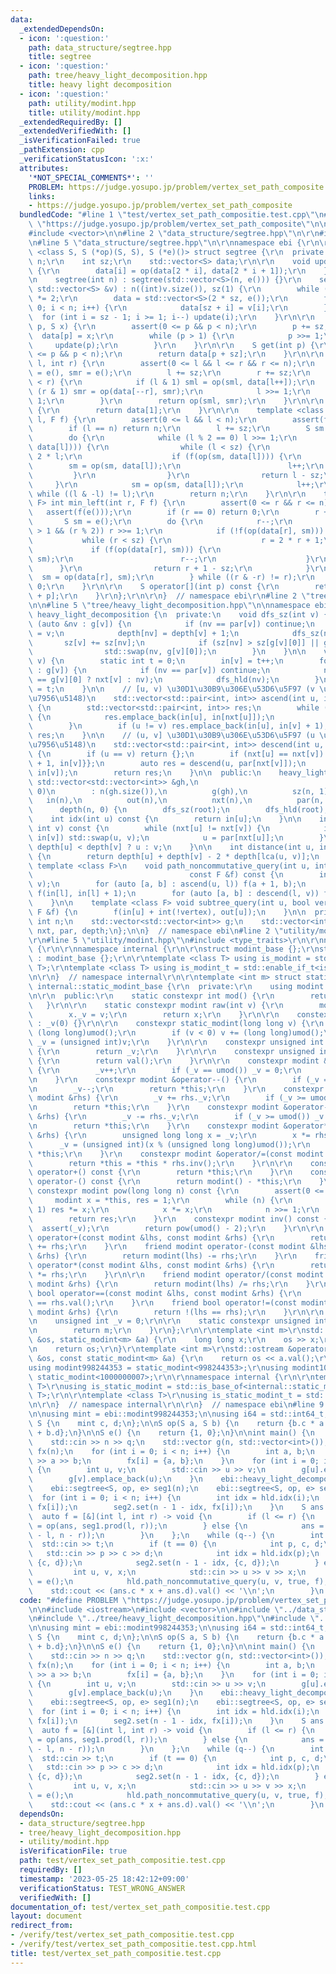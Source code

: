 ```yaml
---
data:
  _extendedDependsOn:
  - icon: ':question:'
    path: data_structure/segtree.hpp
    title: segtree
  - icon: ':question:'
    path: tree/heavy_light_decomposition.hpp
    title: heavy light decomposition
  - icon: ':question:'
    path: utility/modint.hpp
    title: utility/modint.hpp
  _extendedRequiredBy: []
  _extendedVerifiedWith: []
  _isVerificationFailed: true
  _pathExtension: cpp
  _verificationStatusIcon: ':x:'
  attributes:
    '*NOT_SPECIAL_COMMENTS*': ''
    PROBLEM: https://judge.yosupo.jp/problem/vertex_set_path_composite
    links:
    - https://judge.yosupo.jp/problem/vertex_set_path_composite
  bundledCode: "#line 1 \"test/vertex_set_path_compositie.test.cpp\"\n#define PROBLEM\
    \ \"https://judge.yosupo.jp/problem/vertex_set_path_composite\"\n\n#include <iostream>\n\
    #include <vector>\n\n#line 2 \"data_structure/segtree.hpp\"\n\r\n#include <cassert>\r\
    \n#line 5 \"data_structure/segtree.hpp\"\n\r\nnamespace ebi {\r\n\r\ntemplate\
    \ <class S, S (*op)(S, S), S (*e)()> struct segtree {\r\n  private:\r\n    int\
    \ n;\r\n    int sz;\r\n    std::vector<S> data;\r\n\r\n    void update(int i)\
    \ {\r\n        data[i] = op(data[2 * i], data[2 * i + 1]);\r\n    }\r\n\r\n  public:\r\
    \n    segtree(int n) : segtree(std::vector<S>(n, e())) {}\r\n    segtree(const\
    \ std::vector<S> &v) : n((int)v.size()), sz(1) {\r\n        while (sz < n) sz\
    \ *= 2;\r\n        data = std::vector<S>(2 * sz, e());\r\n        for (int i =\
    \ 0; i < n; i++) {\r\n            data[sz + i] = v[i];\r\n        }\r\n      \
    \  for (int i = sz - 1; i >= 1; i--) update(i);\r\n    }\r\n\r\n    void set(int\
    \ p, S x) {\r\n        assert(0 <= p && p < n);\r\n        p += sz;\r\n      \
    \  data[p] = x;\r\n        while (p > 1) {\r\n            p >>= 1;\r\n       \
    \     update(p);\r\n        }\r\n    }\r\n\r\n    S get(int p) {\r\n        assert(0\
    \ <= p && p < n);\r\n        return data[p + sz];\r\n    }\r\n\r\n    S prod(int\
    \ l, int r) {\r\n        assert(0 <= l && l <= r && r <= n);\r\n        S sml\
    \ = e(), smr = e();\r\n        l += sz;\r\n        r += sz;\r\n        while (l\
    \ < r) {\r\n            if (l & 1) sml = op(sml, data[l++]);\r\n            if\
    \ (r & 1) smr = op(data[--r], smr);\r\n            l >>= 1;\r\n            r >>=\
    \ 1;\r\n        }\r\n        return op(sml, smr);\r\n    }\r\n\r\n    S all_prod()\
    \ {\r\n        return data[1];\r\n    }\r\n\r\n    template <class F> int max_right(int\
    \ l, F f) {\r\n        assert(0 <= l && l < n);\r\n        assert(f(e()));\r\n\
    \        if (l == n) return n;\r\n        l += sz;\r\n        S sm = e();\r\n\
    \        do {\r\n            while (l % 2 == 0) l >>= 1;\r\n            if (!f(op(sm,\
    \ data[l]))) {\r\n                while (l < sz) {\r\n                    l =\
    \ 2 * l;\r\n                    if (f(op(sm, data[l]))) {\r\n                \
    \        sm = op(sm, data[l]);\r\n                        l++;\r\n           \
    \         }\r\n                }\r\n                return l - sz;\r\n       \
    \     }\r\n            sm = op(sm, data[l]);\r\n            l++;\r\n        }\
    \ while ((l & -l) != l);\r\n        return n;\r\n    }\r\n\r\n    template <class\
    \ F> int min_left(int r, F f) {\r\n        assert(0 <= r && r <= n);\r\n     \
    \   assert(f(e()));\r\n        if (r == 0) return 0;\r\n        r += sz;\r\n \
    \       S sm = e();\r\n        do {\r\n            r--;\r\n            while (r\
    \ > 1 && (r % 2)) r >>= 1;\r\n            if (!f(op(data[r], sm))) {\r\n     \
    \           while (r < sz) {\r\n                    r = 2 * r + 1;\r\n       \
    \             if (f(op(data[r], sm))) {\r\n                        sm = op(data[r],\
    \ sm);\r\n                        r--;\r\n                    }\r\n          \
    \      }\r\n                return r + 1 - sz;\r\n            }\r\n          \
    \  sm = op(data[r], sm);\r\n        } while ((r & -r) != r);\r\n        return\
    \ 0;\r\n    }\r\n\r\n    S operator[](int p) const {\r\n        return data[sz\
    \ + p];\r\n    }\r\n};\r\n\r\n}  // namespace ebi\r\n#line 2 \"tree/heavy_light_decomposition.hpp\"\
    \n\n#line 5 \"tree/heavy_light_decomposition.hpp\"\n\nnamespace ebi {\n\nstruct\
    \ heavy_light_decomposition {\n  private:\n    void dfs_sz(int v) {\n        for\
    \ (auto &nv : g[v]) {\n            if (nv == par[v]) continue;\n            par[nv]\
    \ = v;\n            depth[nv] = depth[v] + 1;\n            dfs_sz(nv);\n     \
    \       sz[v] += sz[nv];\n            if (sz[nv] > sz[g[v][0]] || g[v][0] == par[v])\n\
    \                std::swap(nv, g[v][0]);\n        }\n    }\n\n    void dfs_hld(int\
    \ v) {\n        static int t = 0;\n        in[v] = t++;\n        for (auto nv\
    \ : g[v]) {\n            if (nv == par[v]) continue;\n            nxt[nv] = (nv\
    \ == g[v][0] ? nxt[v] : nv);\n            dfs_hld(nv);\n        }\n        out[v]\
    \ = t;\n    }\n\n    // [u, v) \u30D1\u30B9\u306E\u53D6\u5F97 (v \u306F u \u306E\
    \u7956\u5148)\n    std::vector<std::pair<int, int>> ascend(int u, int v) const\
    \ {\n        std::vector<std::pair<int, int>> res;\n        while (nxt[u] != nxt[v])\
    \ {\n            res.emplace_back(in[u], in[nxt[u]]);\n            u = par[nxt[u]];\n\
    \        }\n        if (u != v) res.emplace_back(in[u], in[v] + 1);\n        return\
    \ res;\n    }\n\n    // (u, v] \u30D1\u30B9\u306E\u53D6\u5F97 (u \u306F v \u306E\
    \u7956\u5148)\n    std::vector<std::pair<int, int>> descend(int u, int v) const\
    \ {\n        if (u == v) return {};\n        if (nxt[u] == nxt[v]) return {{in[u]\
    \ + 1, in[v]}};\n        auto res = descend(u, par[nxt[v]]);\n        res.emplace_back(in[nxt[v]],\
    \ in[v]);\n        return res;\n    }\n\n  public:\n    heavy_light_decomposition(const\
    \ std::vector<std::vector<int>> &gh,\n                              int root =\
    \ 0)\n        : n(gh.size()),\n          g(gh),\n          sz(n, 1),\n       \
    \   in(n),\n          out(n),\n          nxt(n),\n          par(n, -1),\n    \
    \      depth(n, 0) {\n        dfs_sz(root);\n        dfs_hld(root);\n    }\n\n\
    \    int idx(int u) const {\n        return in[u];\n    }\n\n    int lca(int u,\
    \ int v) const {\n        while (nxt[u] != nxt[v]) {\n            if (in[u] <\
    \ in[v]) std::swap(u, v);\n            u = par[nxt[u]];\n        }\n        return\
    \ depth[u] < depth[v] ? u : v;\n    }\n\n    int distance(int u, int v) const\
    \ {\n        return depth[u] + depth[v] - 2 * depth[lca(u, v)];\n    }\n\n   \
    \ template <class F>\n    void path_noncommutative_query(int u, int v, bool vertex,\n\
    \                                   const F &f) const {\n        int l = lca(u,\
    \ v);\n        for (auto [a, b] : ascend(u, l)) f(a + 1, b);\n        if (vertex)\
    \ f(in[l], in[l] + 1);\n        for (auto [a, b] : descend(l, v)) f(a, b + 1);\n\
    \    }\n\n    template <class F> void subtree_query(int u, bool vertex, const\
    \ F &f) {\n        f(in[u] + int(!vertex), out[u]);\n    }\n\n  private:\n   \
    \ int n;\n    std::vector<std::vector<int>> g;\n    std::vector<int> sz, in, out,\
    \ nxt, par, depth;\n};\n\n}  // namespace ebi\n#line 2 \"utility/modint.hpp\"\n\
    \r\n#line 5 \"utility/modint.hpp\"\n#include <type_traits>\r\n\r\nnamespace ebi\
    \ {\r\n\r\nnamespace internal {\r\n\r\nstruct modint_base {};\r\nstruct static_modint_base\
    \ : modint_base {};\r\n\r\ntemplate <class T> using is_modint = std::is_base_of<modint_base,\
    \ T>;\r\ntemplate <class T> using is_modint_t = std::enable_if_t<is_modint<T>::value>;\r\
    \n\r\n}  // namespace internal\r\n\r\ntemplate <int m> struct static_modint :\
    \ internal::static_modint_base {\r\n  private:\r\n    using modint = static_modint;\r\
    \n\r\n  public:\r\n    static constexpr int mod() {\r\n        return m;\r\n \
    \   }\r\n\r\n    static constexpr modint raw(int v) {\r\n        modint x;\r\n\
    \        x._v = v;\r\n        return x;\r\n    }\r\n\r\n    constexpr static_modint()\
    \ : _v(0) {}\r\n\r\n    constexpr static_modint(long long v) {\r\n        v %=\
    \ (long long)umod();\r\n        if (v < 0) v += (long long)umod();\r\n       \
    \ _v = (unsigned int)v;\r\n    }\r\n\r\n    constexpr unsigned int val() const\
    \ {\r\n        return _v;\r\n    }\r\n\r\n    constexpr unsigned int value() const\
    \ {\r\n        return val();\r\n    }\r\n\r\n    constexpr modint &operator++()\
    \ {\r\n        _v++;\r\n        if (_v == umod()) _v = 0;\r\n        return *this;\r\
    \n    }\r\n    constexpr modint &operator--() {\r\n        if (_v == 0) _v = umod();\r\
    \n        _v--;\r\n        return *this;\r\n    }\r\n    constexpr modint &operator+=(const\
    \ modint &rhs) {\r\n        _v += rhs._v;\r\n        if (_v >= umod()) _v -= umod();\r\
    \n        return *this;\r\n    }\r\n    constexpr modint &operator-=(const modint\
    \ &rhs) {\r\n        _v -= rhs._v;\r\n        if (_v >= umod()) _v += umod();\r\
    \n        return *this;\r\n    }\r\n    constexpr modint &operator*=(const modint\
    \ &rhs) {\r\n        unsigned long long x = _v;\r\n        x *= rhs._v;\r\n  \
    \      _v = (unsigned int)(x % (unsigned long long)umod());\r\n        return\
    \ *this;\r\n    }\r\n    constexpr modint &operator/=(const modint &rhs) {\r\n\
    \        return *this = *this * rhs.inv();\r\n    }\r\n\r\n    constexpr modint\
    \ operator+() const {\r\n        return *this;\r\n    }\r\n    constexpr modint\
    \ operator-() const {\r\n        return modint() - *this;\r\n    }\r\n\r\n   \
    \ constexpr modint pow(long long n) const {\r\n        assert(0 <= n);\r\n   \
    \     modint x = *this, res = 1;\r\n        while (n) {\r\n            if (n &\
    \ 1) res *= x;\r\n            x *= x;\r\n            n >>= 1;\r\n        }\r\n\
    \        return res;\r\n    }\r\n    constexpr modint inv() const {\r\n      \
    \  assert(_v);\r\n        return pow(umod() - 2);\r\n    }\r\n\r\n    friend modint\
    \ operator+(const modint &lhs, const modint &rhs) {\r\n        return modint(lhs)\
    \ += rhs;\r\n    }\r\n    friend modint operator-(const modint &lhs, const modint\
    \ &rhs) {\r\n        return modint(lhs) -= rhs;\r\n    }\r\n    friend modint\
    \ operator*(const modint &lhs, const modint &rhs) {\r\n        return modint(lhs)\
    \ *= rhs;\r\n    }\r\n\r\n    friend modint operator/(const modint &lhs, const\
    \ modint &rhs) {\r\n        return modint(lhs) /= rhs;\r\n    }\r\n    friend\
    \ bool operator==(const modint &lhs, const modint &rhs) {\r\n        return lhs.val()\
    \ == rhs.val();\r\n    }\r\n    friend bool operator!=(const modint &lhs, const\
    \ modint &rhs) {\r\n        return !(lhs == rhs);\r\n    }\r\n\r\n  private:\r\
    \n    unsigned int _v = 0;\r\n\r\n    static constexpr unsigned int umod() {\r\
    \n        return m;\r\n    }\r\n};\r\n\r\ntemplate <int m>\r\nstd::istream &operator>>(std::istream\
    \ &os, static_modint<m> &a) {\r\n    long long x;\r\n    os >> x;\r\n    a = x;\r\
    \n    return os;\r\n}\r\ntemplate <int m>\r\nstd::ostream &operator<<(std::ostream\
    \ &os, const static_modint<m> &a) {\r\n    return os << a.val();\r\n}\r\n\r\n\
    using modint998244353 = static_modint<998244353>;\r\nusing modint1000000007 =\
    \ static_modint<1000000007>;\r\n\r\nnamespace internal {\r\n\r\ntemplate <class\
    \ T>\r\nusing is_static_modint = std::is_base_of<internal::static_modint_base,\
    \ T>;\r\n\r\ntemplate <class T>\r\nusing is_static_modint_t = std::enable_if_t<is_static_modint<T>::value>;\r\
    \n\r\n}  // namespace internal\r\n\r\n}  // namespace ebi\n#line 9 \"test/vertex_set_path_compositie.test.cpp\"\
    \n\nusing mint = ebi::modint998244353;\n\nusing i64 = std::int64_t;\n\nstruct\
    \ S {\n    mint c, d;\n};\n\nS op(S a, S b) {\n    return {b.c * a.c, b.c * a.d\
    \ + b.d};\n}\n\nS e() {\n    return {1, 0};\n}\n\nint main() {\n    int n, q;\n\
    \    std::cin >> n >> q;\n    std::vector g(n, std::vector<int>());\n    std::vector<S>\
    \ fx(n);\n    for (int i = 0; i < n; i++) {\n        int a, b;\n        std::cin\
    \ >> a >> b;\n        fx[i] = {a, b};\n    }\n    for (int i = 0; i < n - 1; i++)\
    \ {\n        int u, v;\n        std::cin >> u >> v;\n        g[u].emplace_back(v);\n\
    \        g[v].emplace_back(u);\n    }\n    ebi::heavy_light_decomposition hld(g);\n\
    \    ebi::segtree<S, op, e> seg1(n);\n    ebi::segtree<S, op, e> seg2(n);\n  \
    \  for (int i = 0; i < n; i++) {\n        int idx = hld.idx(i);\n        seg1.set(idx,\
    \ fx[i]);\n        seg2.set(n - 1 - idx, fx[i]);\n    }\n    S ans = e();\n  \
    \  auto f = [&](int l, int r) -> void {\n        if (l <= r) {\n            ans\
    \ = op(ans, seg1.prod(l, r));\n        } else {\n            ans = op(ans, seg2.prod(n\
    \ - l, n - r));\n        }\n    };\n    while (q--) {\n        int t;\n      \
    \  std::cin >> t;\n        if (t == 0) {\n            int p, c, d;\n         \
    \   std::cin >> p >> c >> d;\n            int idx = hld.idx(p);\n            seg1.set(idx,\
    \ {c, d});\n            seg2.set(n - 1 - idx, {c, d});\n        } else {\n   \
    \         int u, v, x;\n            std::cin >> u >> v >> x;\n            ans\
    \ = e();\n            hld.path_noncommutative_query(u, v, true, f);\n        \
    \    std::cout << (ans.c * x + ans.d).val() << '\\n';\n        }\n    }\n}\n"
  code: "#define PROBLEM \"https://judge.yosupo.jp/problem/vertex_set_path_composite\"\
    \n\n#include <iostream>\n#include <vector>\n\n#include \"../data_structure/segtree.hpp\"\
    \n#include \"../tree/heavy_light_decomposition.hpp\"\n#include \"../utility/modint.hpp\"\
    \n\nusing mint = ebi::modint998244353;\n\nusing i64 = std::int64_t;\n\nstruct\
    \ S {\n    mint c, d;\n};\n\nS op(S a, S b) {\n    return {b.c * a.c, b.c * a.d\
    \ + b.d};\n}\n\nS e() {\n    return {1, 0};\n}\n\nint main() {\n    int n, q;\n\
    \    std::cin >> n >> q;\n    std::vector g(n, std::vector<int>());\n    std::vector<S>\
    \ fx(n);\n    for (int i = 0; i < n; i++) {\n        int a, b;\n        std::cin\
    \ >> a >> b;\n        fx[i] = {a, b};\n    }\n    for (int i = 0; i < n - 1; i++)\
    \ {\n        int u, v;\n        std::cin >> u >> v;\n        g[u].emplace_back(v);\n\
    \        g[v].emplace_back(u);\n    }\n    ebi::heavy_light_decomposition hld(g);\n\
    \    ebi::segtree<S, op, e> seg1(n);\n    ebi::segtree<S, op, e> seg2(n);\n  \
    \  for (int i = 0; i < n; i++) {\n        int idx = hld.idx(i);\n        seg1.set(idx,\
    \ fx[i]);\n        seg2.set(n - 1 - idx, fx[i]);\n    }\n    S ans = e();\n  \
    \  auto f = [&](int l, int r) -> void {\n        if (l <= r) {\n            ans\
    \ = op(ans, seg1.prod(l, r));\n        } else {\n            ans = op(ans, seg2.prod(n\
    \ - l, n - r));\n        }\n    };\n    while (q--) {\n        int t;\n      \
    \  std::cin >> t;\n        if (t == 0) {\n            int p, c, d;\n         \
    \   std::cin >> p >> c >> d;\n            int idx = hld.idx(p);\n            seg1.set(idx,\
    \ {c, d});\n            seg2.set(n - 1 - idx, {c, d});\n        } else {\n   \
    \         int u, v, x;\n            std::cin >> u >> v >> x;\n            ans\
    \ = e();\n            hld.path_noncommutative_query(u, v, true, f);\n        \
    \    std::cout << (ans.c * x + ans.d).val() << '\\n';\n        }\n    }\n}"
  dependsOn:
  - data_structure/segtree.hpp
  - tree/heavy_light_decomposition.hpp
  - utility/modint.hpp
  isVerificationFile: true
  path: test/vertex_set_path_compositie.test.cpp
  requiredBy: []
  timestamp: '2023-05-25 18:42:12+09:00'
  verificationStatus: TEST_WRONG_ANSWER
  verifiedWith: []
documentation_of: test/vertex_set_path_compositie.test.cpp
layout: document
redirect_from:
- /verify/test/vertex_set_path_compositie.test.cpp
- /verify/test/vertex_set_path_compositie.test.cpp.html
title: test/vertex_set_path_compositie.test.cpp
---
```

